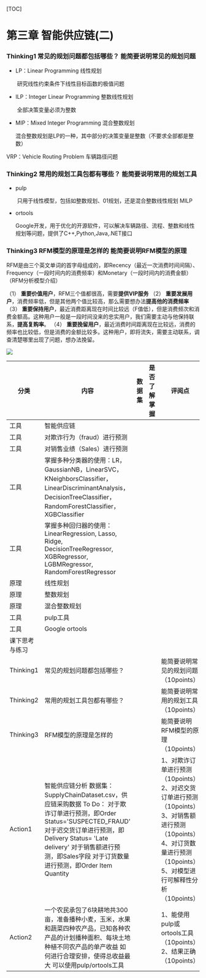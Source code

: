 [TOC]

# 第三章 智能供应链(二)

### Thinking1  常见的规划问题都包括哪些？      能简要说明常见的规划问题

* LP：Linear Programming 线性规划

  ​	研究线性约束条件下线性目标函数的极值问题

* ILP：Integer Linear Programming 整数线性规划

  ​	全部决策变量必须为整数

* MIP：Mixed Integer Programming 混合整数规划

  ​	混合整数规划是LP的一种，其中部分的决策变量是整数（不要求全部都是整数）

VRP：Vehicle Routing Problem 车辆路径问题

### Thinking2  常用的规划工具包都有哪些？      能简要说明常用的规划工具

* pulp

  ​	只用于线性模型，包括如整数规划、01规划，还是混合整数线性规划 MILP

* ortools

  ​	Google开发，用于优化的开源软件，可以解决车辆路径、流程、整数和线性规划等问题，提供了C++,Python,Java,.NET接口

###  Thinking3  RFM模型的原理是怎样的      能简要说明RFM模型的原理  

RFM是由三个英文单词的首字母组成的，即Recency（最近一次消费时间间隔）、Frequency（一段时间内的消费频率）和Monetary（一段时间内的消费金额）（RFM分析模型介绍）

（1） **重要价值用户**，RFM三个值都很高，需要**提供VIP服务**
（2） **重要发展用户**，消费频率低，但是其他两个值比较高，那么需要想办法**提高他的消费频率**
（3） **重要保持用户**，最近消费距离现在时间比较远（F值低），但是消费频次和消费金额高。这种用户一般是一段时间没来的忠实用户，我们需要主动与他保持联系，**提高复购率**。
（4） **重要挽留用户**，最近消费时间距离现在比较远，消费的频率也比较低，但是消费的金额比较多。这种用户，即将流失，需要主动联系，调查清楚哪里出现了问题，想办法挽留。

![](https://github.com/zhouyusheng-coder/photocloud/blob/main/image/20200627153356791.jpg)







| 分类           | 内容                                                         | 数据集 | 是否了解掌握 | 评阅点                                                       | GitHub代码 |
| -------------- | ------------------------------------------------------------ | ------ | ------------ | ------------------------------------------------------------ | ---------- |
| 工具           | 智能供应链                                                   |        |              |                                                              |            |
| 工具           | 对欺诈行为（fraud）进行预测                                  |        |              |                                                              |            |
| 工具           | 对销售业绩（Sales）进行预测                                  |        |              |                                                              |            |
| 工具           | 掌握多种分类器的使用：LR，GaussianNB，LinearSVC，KNeighborsClassifier，LinearDiscriminantAnalysis，DecisionTreeClassifier，RandomForestClassifier，XGBClassifier |        |              |                                                              |            |
| 工具           | 掌握多种回归器的使用：LinearRegression,  Lasso, Ridge, DecisionTreeRegressor, XGBRegressor, LGBMRegressor,  RandomForestRegressor |        |              |                                                              |            |
| 原理           | 线性规划                                                     |        |              |                                                              |            |
| 原理           | 整数规划                                                     |        |              |                                                              |            |
| 原理           | 混合整数规划                                                 |        |              |                                                              |            |
| 工具           | pulp工具                                                     |        |              |                                                              |            |
| 工具           | Google ortools                                               |        |              |                                                              |            |
| 课下思考与练习 |                                                              |        |              |                                                              |            |
| Thinking1      | 常见的规划问题都包括哪些？                                   |        |              | 能简要说明常见的规划问题（10points）                         |            |
| Thinking2      | 常用的规划工具包都有哪些？                                   |        |              | 能简要说明常用的规划工具（10points）                         |            |
| Thinking3      | RFM模型的原理是怎样的                                        |        |              | 能简要说明RFM模型的原理（10points）                          |            |
| Action1        | 智能供应链分析     数据集：SupplyChainDataset.csv，供应链采购数据     To Do：     对于欺诈订单进行预测，即Order Status='SUSPECTED_FRAUD'     对于迟交货订单进行预测，即Delivery Status= 'Late delivery'     对于销售额进行预测，即Sales字段     对于订货数量进行预测，即Order Item Quantity |        |              | 1、对欺诈订单进行预测（10points）     2、对迟交货订单进行预测（10points）     3、对销售额进行预测（10points）     4、对订货数量进行预测（10points）     5、对模型进行可解释性分析（10points） |            |
| Action2        | 一个农民承包了6块耕地共300亩，准备播种小麦，玉米，水果和蔬菜四种农产品，已知各种农产品的计划播种面积、每块土地种植不同农产品的单产收益     如何进行合理安排，使得总收益最大     可以使用pulp/ortools工具 |        |              | 1、能使用pulp或ortools工具（10points）     2、结果正确（10points） |            |